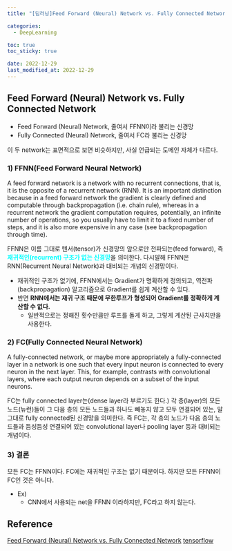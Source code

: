 ```yaml
---
title: "[딥러닝]Feed Forward (Neural) Network vs. Fully Connected Network"

categories:
  - DeepLearning

toc: true
toc_sticky: true

date: 2022-12-29
last_modified_at: 2022-12-29 
---
```


## Feed Forward (Neural) Network vs. Fully Connected Network

- Feed Forward (Neural) Network, 줄여서 FFNN이라 불리는 신경망
- Fully Connected (Neural) Network, 줄여서 FC라 불리는 신경망

이 두 network는 표면적으로 보면 비슷하지만, 사실 언급되는 도메인 자체가 다르다.

### 1) FFNN(Feed Forward Neural Network) 

A feed forward network is a network with no recurrent connections, that is, it is the opposite of a recurrent network (RNN). 
It is an important distinction because in a feed forward network the gradient is clearly defined and computable through 
backpropagation (i.e. chain rule), whereas in a recurrent network the gradient computation requires, potentially, an infinite number of operations, 
so you usually have to limit it to a fixed number of steps, and it is also more expensive in any case (see backpropagation through time).

FFNN은 이름 그대로 텐서(tensor)가 신경망의 앞으로만 전파되는(feed forward), 즉 <span style = "color:aqua">**재귀적인(recurrent) 구조가 없는 신경망**</span>을 의미한다. 
다시말해 FFNN은 RNN(Recurrent Neural Network)과 대비되는 개념의 신경망이다.  
- 재귀적인 구조가 없기에, FFNN에서는 Gradient가 명확하게 정의되고, 역전파(backpropagation) 알고리즘으로 Gradient를 쉽게 계산할 수 있다. 
- 반면 **RNN에서는 재귀 구조 때문에 무한루프가 형성되어 Gradient를 정확하게 계산할 수 없다.**
  - 일반적으로는 정해진 횟수만큼만 루프를 돌게 하고, 그렇게 계산된 근사치만을 사용한다.

### 2) FC(Fully Connected Neural Network)

A fully-connected network, or maybe more appropriately a fully-connected layer in a network is one such that every input neuron is connected to every neuron in 
the next layer. This, for example, contrasts with convolutional layers, where each output neuron depends on a subset of the input neurons.

FC는 fully connected layer는(dense layer라 부르기도 한다.) 각 층(layer)의 모든 노드(뉴런)들이 그 다음 층의 모든 노드들과 하나도 빼놓지 않고 모두 연결되어 있는, 
말 그대로 fully connected된 신경망을 의미한다. 즉 FC는, 각 층의 노드가 다음 층의 노드들과 듬성듬성 연결되어 있는 convolutional layer나 pooling layer 등과 대비되는 개념이다.

### 3) 결론
모든 FC는 FFNN이다. FC에는 재귀적인 구조는 없기 때문이다. 하지만 모든 FFNN이 FC인 것은 아니다.
- Ex)
  - CNN에서 사용되는 net을 FFNN 이라하지만, FC라고 하지 않는다.

## Reference
[Feed Forward (Neural) Network vs. Fully Connected Network](https://heekangpark.github.io/ml-shorts/ffnn-vs-fc)
[tensorflow](https://stackoverflow.com/questions/45933670/whats-the-difference-between-feed-forward-network-and-fully-connected-networ)
